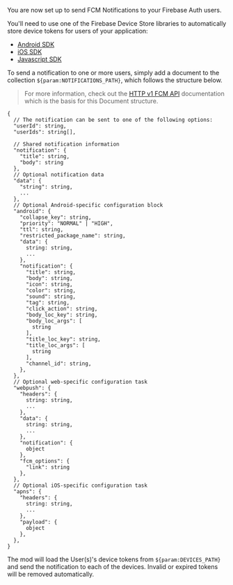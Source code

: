 You are now set up to send FCM Notifications to your Firebase Auth users.

You'll need to use one of the Firebase Device Store libraries to automatically store device tokens for users of your application:

- [Android SDK](https://github.com/CSFrequency/firebase-device-store-android-sdk)
- [iOS SDK](https://github.com/CSFrequency/firebase-device-store-ios-sdk)
- [Javascript SDK](https://github.com/CSFrequency/firebase-device-store-js-sdk)

To send a notification to one or more users, simply add a document to the collection `${param:NOTIFICATIONS_PATH}`, which follows the structure below.

> For more information, check out the [HTTP v1 FCM API](https://firebase.google.com/docs/reference/fcm/rest/v1/projects.messages) documentation which is the basis for this Document structure.

```
{
  // The notification can be sent to one of the following options:
  "userId": string,
  "userIds": string[],

  // Shared notification information
  "notification": {
    "title": string,
    "body": string
  },
  // Optional notification data
  "data": {
    "string": string,
    ...
  },
  // Optional Android-specific configuration block
  "android": {
    "collapse_key": string,
    "priority": "NORMAL" | "HIGH",
    "ttl": string,
    "restricted_package_name": string,
    "data": {
      string: string,
      ...
    },
    "notification": {
      "title": string,
      "body": string,
      "icon": string,
      "color": string,
      "sound": string,
      "tag": string,
      "click_action": string,
      "body_loc_key": string,
      "body_loc_args": [
        string
      ],
      "title_loc_key": string,
      "title_loc_args": [
        string
      ],
      "channel_id": string,
    },
  },
  // Optional web-specific configuration task
  "webpush": {
    "headers": {
      string: string,
      ...
    },
    "data": {
      string: string,
      ...
    },
    "notification": {
      object
    },
    "fcm_options": {
      "link": string
    },
  },
  // Optional iOS-specific configuration task
  "apns": {
    "headers": {
      string: string,
      ...
    },
    "payload": {
      object
    },
  },
}
```

The mod will load the User(s)'s device tokens from `${param:DEVICES_PATH}` and send the notification to each of the devices. Invalid or expired tokens will be removed automatically.
